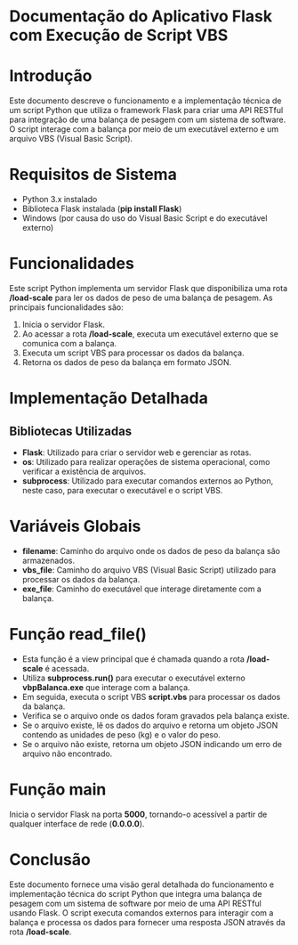 # Documentação do Aplicativo Flask com Execução de Script VBS

# Introdução
Este documento descreve o funcionamento e a implementação técnica de um script Python que utiliza o framework Flask para criar uma API RESTful para integração de uma balança de pesagem com um sistema de software. O script interage com a balança por meio de um executável externo e um arquivo VBS (Visual Basic Script).

# Requisitos de Sistema
* Python 3.x instalado
* Biblioteca Flask instalada (**pip install Flask**)
* Windows (por causa do uso do Visual Basic Script e do executável externo)

# Funcionalidades
Este script Python implementa um servidor Flask que disponibiliza uma rota **/load-scale** para ler os dados de peso de uma balança de pesagem. As principais funcionalidades são:

1. Inicia o servidor Flask.
2. Ao acessar a rota **/load-scale**, executa um executável externo que se comunica com a balança.
3. Executa um script VBS para processar os dados da balança.
4. Retorna os dados de peso da balança em formato JSON.

# Implementação Detalhada
## Bibliotecas Utilizadas
* **Flask**: Utilizado para criar o servidor web e gerenciar as rotas.
* **os**: Utilizado para realizar operações de sistema operacional, como verificar a existência de arquivos.
* **subprocess**: Utilizado para executar comandos externos ao Python, neste caso, para executar o executável e o script VBS.

# Variáveis Globais
* **filename**: Caminho do arquivo onde os dados de peso da balança são armazenados.
* **vbs_file**: Caminho do arquivo VBS (Visual Basic Script) utilizado para processar os dados da balança.
* **exe_file**: Caminho do executável que interage diretamente com a balança.

# Função read_file()
* Esta função é a view principal que é chamada quando a rota **/load-scale** é acessada.
* Utiliza **subprocess.run()** para executar o executável externo **vbpBalanca.exe** que interage com a balança.
* Em seguida, executa o script VBS **script.vbs** para processar os dados da balança.
* Verifica se o arquivo onde os dados foram gravados pela balança existe.
* Se o arquivo existe, lê os dados do arquivo e retorna um objeto JSON contendo as unidades de peso (kg) e o valor do peso.
* Se o arquivo não existe, retorna um objeto JSON indicando um erro de arquivo não encontrado.

# Função __main__
Inicia o servidor Flask na porta **5000**, tornando-o acessível a partir de qualquer interface de rede (**0.0.0.0**).

# Conclusão
Este documento fornece uma visão geral detalhada do funcionamento e implementação técnica do script Python que integra uma balança de pesagem com um sistema de software por meio de uma API RESTful usando Flask. O script executa comandos externos para interagir com a balança e processa os dados para fornecer uma resposta JSON através da rota **/load-scale**.
